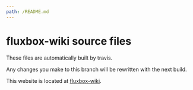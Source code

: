 ```yaml
---
path: /README.md
---
```

# fluxbox-wiki source files

These files are automatically built by travis.

Any changes you make to this branch will be rewritten with the next build.

This website is located at [fluxbox-wiki].

[fluxbox-wiki]: https://sillyslux.github.io/fluxbox-wiki/
